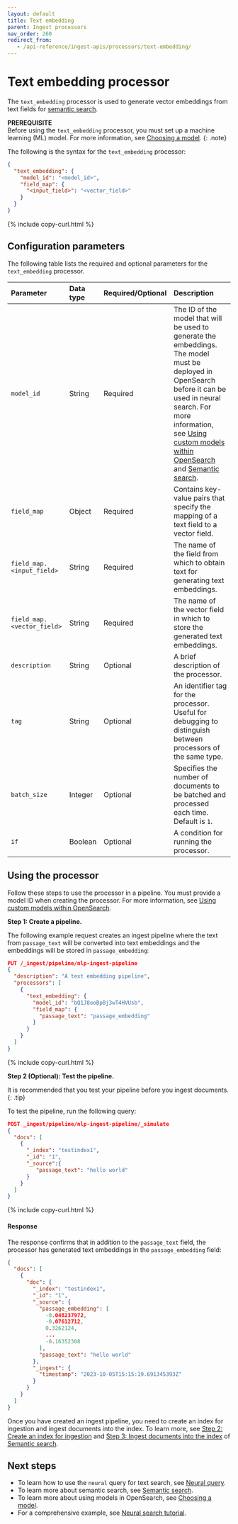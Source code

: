 ```yaml
---
layout: default
title: Text embedding
parent: Ingest processors
nav_order: 260
redirect_from:
   - /api-reference/ingest-apis/processors/text-embedding/
---
```


# Text embedding processor

The `text_embedding` processor is used to generate vector embeddings from text fields for [semantic search]({{site.url}}{{site.baseurl}}/search-plugins/semantic-search/). 

**PREREQUISITE**<br>
Before using the `text_embedding` processor, you must set up a machine learning (ML) model. For more information, see [Choosing a model]({{site.url}}{{site.baseurl}}/ml-commons-plugin/integrating-ml-models/#choosing-a-model).
{: .note}

The following is the syntax for the `text_embedding` processor: 

```json
{
  "text_embedding": {
    "model_id": "<model_id>",
    "field_map": {
      "<input_field>": "<vector_field>"
    }
  }
}
```
{% include copy-curl.html %}

## Configuration parameters

The following table lists the required and optional parameters for the `text_embedding` processor.

| Parameter  | Data type | Required/Optional  | Description  |
|:---|:---|:---|:---|
`model_id` | String | Required | The ID of the model that will be used to generate the embeddings. The model must be deployed in OpenSearch before it can be used in neural search. For more information, see [Using custom models within OpenSearch]({{site.url}}{{site.baseurl}}/ml-commons-plugin/using-ml-models/) and [Semantic search]({{site.url}}{{site.baseurl}}/search-plugins/semantic-search/).
`field_map` | Object | Required | Contains key-value pairs that specify the mapping of a text field to a vector field.
`field_map.<input_field>` | String | Required | The name of the field from which to obtain text for generating text embeddings.
`field_map.<vector_field>`  | String | Required | The name of the vector field in which to store the generated text embeddings.
`description`  | String | Optional  | A brief description of the processor.  |
`tag` | String | Optional | An identifier tag for the processor. Useful for debugging to distinguish between processors of the same type. |
`batch_size` | Integer | Optional | Specifies the number of documents to be batched and processed each time. Default is `1`. |
`if` | Boolean | Optional | A condition for running the processor.|

## Using the processor

Follow these steps to use the processor in a pipeline. You must provide a model ID when creating the processor. For more information, see [Using custom models within OpenSearch]({{site.url}}{{site.baseurl}}/ml-commons-plugin/using-ml-models/). 

**Step 1: Create a pipeline.** 

The following example request creates an ingest pipeline where the text from `passage_text` will be converted into text embeddings and the embeddings will be stored in `passage_embedding`:

```json
PUT /_ingest/pipeline/nlp-ingest-pipeline
{
  "description": "A text embedding pipeline",
  "processors": [
    {
      "text_embedding": {
        "model_id": "bQ1J8ooBpBj3wT4HVUsb",
        "field_map": {
          "passage_text": "passage_embedding"
        }
      }
    }
  ]
}
```
{% include copy-curl.html %}

**Step 2 (Optional): Test the pipeline.**

It is recommended that you test your pipeline before you ingest documents.
{: .tip}

To test the pipeline, run the following query:

```json
POST _ingest/pipeline/nlp-ingest-pipeline/_simulate
{
  "docs": [
    {
      "_index": "testindex1",
      "_id": "1",
      "_source":{
         "passage_text": "hello world"
      }
    }
  ]
}
```
{% include copy-curl.html %}

#### Response

The response confirms that in addition to the `passage_text` field, the processor has generated text embeddings in the `passage_embedding` field:

```json
{
  "docs": [
    {
      "doc": {
        "_index": "testindex1",
        "_id": "1",
        "_source": {
          "passage_embedding": [
            -0.048237972,
            -0.07612712,
            0.3262124,
            ...
            -0.16352308
          ],
          "passage_text": "hello world"
        },
        "_ingest": {
          "timestamp": "2023-10-05T15:15:19.691345393Z"
        }
      }
    }
  ]
}
```

Once you have created an ingest pipeline, you need to create an index for ingestion and ingest documents into the index. To learn more, see [Step 2: Create an index for ingestion]({{site.url}}{{site.baseurl}}/search-plugins/semantic-search/#step-2-create-an-index-for-ingestion) and [Step 3: Ingest documents into the index]({{site.url}}{{site.baseurl}}/search-plugins/semantic-search/#step-3-ingest-documents-into-the-index) of [Semantic search]({{site.url}}{{site.baseurl}}/search-plugins/semantic-search/).

## Next steps

- To learn how to use the `neural` query for text search, see [Neural query]({{site.url}}{{site.baseurl}}/query-dsl/specialized/neural/).
- To learn more about semantic search, see [Semantic search]({{site.url}}{{site.baseurl}}/search-plugins/semantic-search/).
- To learn more about using models in OpenSearch, see [Choosing a model]({{site.url}}{{site.baseurl}}/ml-commons-plugin/integrating-ml-models/#choosing-a-model).
- For a comprehensive example, see [Neural search tutorial]({{site.url}}{{site.baseurl}}/search-plugins/neural-search-tutorial/).
